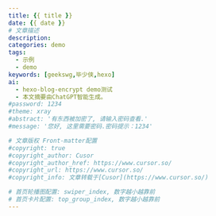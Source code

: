 ```yaml
---
title: {{ title }}
date: {{ date }}
# 文章描述
description: 
categories: demo
tags:
  - 示例
  - demo
keywords: [geekswg,毕少侠,hexo]
ai:
  - hexo-blog-encrypt demo测试
  - 本文摘要由ChatGPT智能生成。
#password: 1234
#theme: xray
#abstract: '有东西被加密了, 请输入密码查看.'
#message: '您好, 这里需要密码.密码提示：1234'

# 文章版权 Front-matter配置
#copyright: true
#copyright_author: Cusor
#copyright_author_href: https://www.cursor.so/ 
#copyright_url: https://www.cursor.so/
#copyright_info: 文章转载于[Cusor](https://www.cursor.so/)

# 首页轮播图配置: swiper_index, 数字越小越靠前
# 首页卡片配置: top_group_index, 数字越小越靠前
---
```

